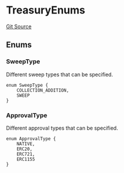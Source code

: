 # TreasuryEnums
[Git Source](https://github.com/FloorDAO/floor-v2/blob/fce0c6edadd90eef36eb24d13cfb5b386eeb9d00/src/interfaces/Treasury.sol)


## Enums
### SweepType
Different sweep types that can be specified.


```solidity
enum SweepType {
    COLLECTION_ADDITION,
    SWEEP
}
```

### ApprovalType
Different approval types that can be specified.


```solidity
enum ApprovalType {
    NATIVE,
    ERC20,
    ERC721,
    ERC1155
}
```

